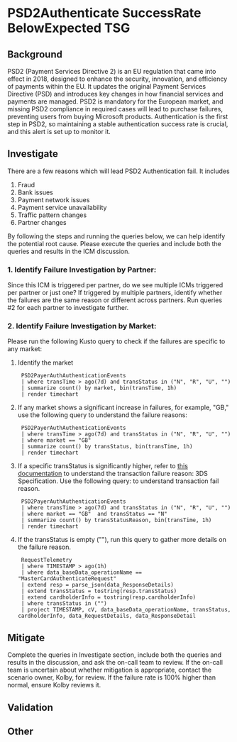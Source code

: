 #  PSD2Authenticate SuccessRate BelowExpected TSG

## Background
PSD2 (Payment Services Directive 2) is an EU regulation that came into effect in 2018, designed to enhance the security, innovation, and efficiency of payments within the EU. It updates the original Payment Services Directive (PSD) and introduces key changes in how financial services and payments are managed. PSD2 is mandatory for the European market, and missing PSD2 compliance in required cases will lead to purchase failures, preventing users from buying Microsoft products. Authentication is the first step in PSD2, so maintaining a stable authentication success rate is crucial, and this alert is set up to monitor it.

## Investigate
There are a few reasons which will lead PSD2 Authentication fail. It includes
1. Fraud 
2. Bank issues
3. Payment network issues
4. Payment service unavailability 
5. Traffic pattern changes
6. Partner changes  

By following the steps and running the queries below, we can help identify the potential root cause. Please execute the queries and include both the queries and results in the ICM discussion.
### 1. Identify Failure Investigation by Partner: ###
Since this ICM is triggered per partner, do we see multiple ICMs triggered per partner or just one? If triggered by multiple partners, identify whether the failures are the same reason or different across partners. Run queries #2 for each partner to investigate further.
### 2. Identify Failure Investigation by Market: ###
Please run the following Kusto query to check if the failures are specific to any market:
1. Identify the market 

        PSD2PayerAuthAuthenticationEvents
        | where transTime > ago(7d) and transStatus in ("N", "R", "U", "")
        | summarize count() by market, bin(transTime, 1h)
        | render timechart 
1. If any market shows a significant increase in failures, for example, "GB," use the following query to understand the failure reasons:

        PSD2PayerAuthAuthenticationEvents
        | where transTime > ago(7d) and transStatus in ("N", "R", "U", "")
        | where market == "GB"
        | summarize count() by transStatus, bin(transTime, 1h)
        | render timechart
1. If a specific transStatus is significantly higher, refer to [this documentation](https://docs.3dsecure.io/3dsv2/specification_220.html#attr-ARes-transStatus) to understand the transaction failure reason: 3DS Specification. Use the following query:
 to understand transaction fail reason.

        PSD2PayerAuthAuthenticationEvents
        | where transTime > ago(7d) and transStatus in ("N", "R", "U", "")
        | where market == "GB"  and transStatus == "N"
        | summarize count() by transStatusReason, bin(transTime, 1h)
        | render timechart
1. If the transStatus is empty (""), run this query to gather more details on the failure reason.
                
        RequestTelemetry
        | where TIMESTAMP > ago(1h)
        | where data_baseData_operationName == "MasterCardAuthenticateRequest"
        | extend resp = parse_json(data_ResponseDetails)
        | extend transStatus = tostring(resp.transStatus)
        | extend cardholderInfo = tostring(resp.cardholderInfo)
        | where transStatus in ("")
        | project TIMESTAMP, cV, data_baseData_operationName, transStatus, cardholderInfo, data_RequestDetails, data_ResponseDetail

## Mitigate

Complete the queries in Investigate section, include both the queries and results in the discussion, and ask the on-call team to review. If the on-call team is uncertain about whether mitigation is appropriate, contact the scenario owner, Kolby, for review. If the failure rate is 100% higher than normal, ensure Kolby reviews it.
## Validation


## Other
